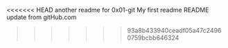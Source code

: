 <<<<<<< HEAD
another readme for 0x01-git
My first readme
README update from gitHub.com
>>>>>>> 93a8b433940ceadf05a47c24960759bcbb646324

